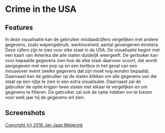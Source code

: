 # Crime in the USA

## Features
In deze visualisatie kan de gebruiker misdaadcijfers vergelijken met andere gegevens, zoals wapengebruik, werkloosheid, aantal gevangenen etcetera. Deze cijfers zijn te zien voor elke staat in de USA. De visualisatie begint met een kaart van Amerika die alle staten duidelijk weergeeft. De gerbuiker kan voor bepaalde gegevens zien hoe de elke staat daarvoor scoort, dat wordt aangegeven met een pop up en een textbox in het geval van een mouseover event (welke gegevens dat zijn moet nog worden bepaald). Daarnaast kan de gebruiker op de staten klikken om alle gegevens van die staat op een rijtje te zien in een extra visualisatie. Daarnaast zal de gebruiker de optie krijgen twee staten met elkaar te vergelijken en om gegevens te filteren. De gebruiker zal ook de optie hebben om te kiezen voor welk jaar hij de gegevens wil zien.

## Screenshots

[Copyright (c) 2016 Jan Jaap Meijerink](https://raw.githubusercontent.com/MJJMeijerink/Programmeerproject/master/LICENSE/ "License")
